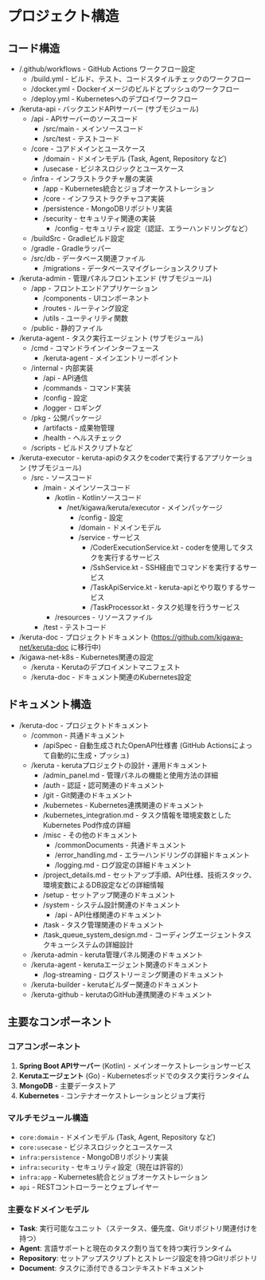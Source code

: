 # プロジェクト構造

## コード構造

* /.github/workflows - GitHub Actions ワークフロー設定
  * /build.yml - ビルド、テスト、コードスタイルチェックのワークフロー
  * /docker.yml - Dockerイメージのビルドとプッシュのワークフロー
  * /deploy.yml - Kubernetesへのデプロイワークフロー
* /keruta-api - バックエンドAPIサーバー (サブモジュール)
  * /api - APIサーバーのソースコード
    * /src/main - メインソースコード
    * /src/test - テストコード
  * /core - コアドメインとユースケース
    * /domain - ドメインモデル (Task, Agent, Repository など)
    * /usecase - ビジネスロジックとユースケース
  * /infra - インフラストラクチャ層の実装
    * /app - Kubernetes統合とジョブオーケストレーション
    * /core - インフラストラクチャコア実装
    * /persistence - MongoDBリポジトリ実装
    * /security - セキュリティ関連の実装
      * /config - セキュリティ設定（認証、エラーハンドリングなど）
  * /buildSrc - Gradleビルド設定
  * /gradle - Gradleラッパー
  * /src/db - データベース関連ファイル
    * /migrations - データベースマイグレーションスクリプト
* /keruta-admin - 管理パネルフロントエンド (サブモジュール)
  * /app - フロントエンドアプリケーション
    * /components - UIコンポーネント
    * /routes - ルーティング設定
    * /utils - ユーティリティ関数
  * /public - 静的ファイル
* /keruta-agent - タスク実行エージェント (サブモジュール)
  * /cmd - コマンドラインインターフェース
    * /keruta-agent - メインエントリーポイント
  * /internal - 内部実装
    * /api - API通信
    * /commands - コマンド実装
    * /config - 設定
    * /logger - ロギング
  * /pkg - 公開パッケージ
    * /artifacts - 成果物管理
    * /health - ヘルスチェック
  * /scripts - ビルドスクリプトなど
* /keruta-executor - keruta-apiのタスクをcoderで実行するアプリケーション (サブモジュール)
  * /src - ソースコード
    * /main - メインソースコード
      * /kotlin - Kotlinソースコード
        * /net/kigawa/keruta/executor - メインパッケージ
          * /config - 設定
          * /domain - ドメインモデル
          * /service - サービス
            * /CoderExecutionService.kt - coderを使用してタスクを実行するサービス
            * /SshService.kt - SSH経由でコマンドを実行するサービス
            * /TaskApiService.kt - keruta-apiとやり取りするサービス
            * /TaskProcessor.kt - タスク処理を行うサービス
      * /resources - リソースファイル
    * /test - テストコード
* /keruta-doc - プロジェクトドキュメント (https://github.com/kigawa-net/keruta-doc に移行中)
* /kigawa-net-k8s - Kubernetes関連の設定
  * /keruta - Kerutaのデプロイメントマニフェスト
  * /keruta-doc - ドキュメント関連のKubernetes設定

## ドキュメント構造

* /keruta-doc - プロジェクトドキュメント
  * /common - 共通ドキュメント
    * /apiSpec - 自動生成されたOpenAPI仕様書 (GitHub Actionsによって自動的に生成・プッシュ)
  * /keruta - kerutaプロジェクトの設計・運用ドキュメント
    * /admin_panel.md - 管理パネルの機能と使用方法の詳細
    * /auth - 認証・認可関連のドキュメント
    * /git - Git関連のドキュメント
    * /kubernetes - Kubernetes連携関連のドキュメント
    * /kubernetes_integration.md - タスク情報を環境変数としたKubernetes Pod作成の詳細
    * /misc - その他のドキュメント
      * /commonDocuments - 共通ドキュメント
      * /error_handling.md - エラーハンドリングの詳細ドキュメント
      * /logging.md - ログ設定の詳細ドキュメント
    * /project_details.md - セットアップ手順、API仕様、技術スタック、環境変数によるDB設定などの詳細情報
    * /setup - セットアップ関連のドキュメント
    * /system - システム設計関連のドキュメント
      * /api - API仕様関連のドキュメント
    * /task - タスク管理関連のドキュメント
    * /task_queue_system_design.md - コーディングエージェントタスクキューシステムの詳細設計
  * /keruta-admin - keruta管理パネル関連のドキュメント
  * /keruta-agent - kerutaエージェント関連のドキュメント
    * /log-streaming - ログストリーミング関連のドキュメント
  * /keruta-builder - kerutaビルダー関連のドキュメント
  * /keruta-github - kerutaのGitHub連携関連のドキュメント

## 主要なコンポーネント

### コアコンポーネント
1. **Spring Boot APIサーバー** (Kotlin) - メインオーケストレーションサービス
2. **Kerutaエージェント** (Go) - Kubernetesポッドでのタスク実行ランタイム
3. **MongoDB** - 主要データストア
4. **Kubernetes** - コンテナオーケストレーションとジョブ実行

### マルチモジュール構造
- `core:domain` - ドメインモデル (Task, Agent, Repository など)
- `core:usecase` - ビジネスロジックとユースケース
- `infra:persistence` - MongoDBリポジトリ実装
- `infra:security` - セキュリティ設定（現在は許容的）
- `infra:app` - Kubernetes統合とジョブオーケストレーション
- `api` - RESTコントローラーとウェブレイヤー

### 主要なドメインモデル
- **Task**: 実行可能なユニット（ステータス、優先度、Gitリポジトリ関連付けを持つ）
- **Agent**: 言語サポートと現在のタスク割り当てを持つ実行ランタイム
- **Repository**: セットアップスクリプトとストレージ設定を持つGitリポジトリ
- **Document**: タスクに添付できるコンテキストドキュメント
